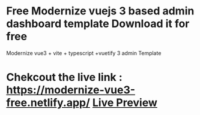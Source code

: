 # Free Modernize vuejs 3 based admin dashboard template Download it for free
Modernize vue3 + vite + typescript +vuetify 3 admin Template
# Chekcout the live link : https://modernize-vue3-free.netlify.app/ <a href="https://modernize-vue3-free.netlify.app/">Live Preview </a>
